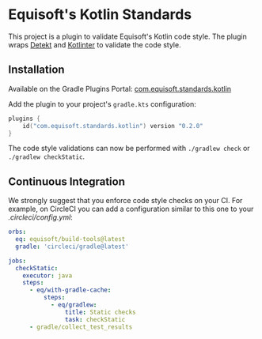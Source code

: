 # Equisoft's Kotlin Standards

This project is a plugin to validate Equisoft's Kotlin code style. The plugin
wraps [Detekt](https://detekt.github.io/detekt/) and [Kotlinter](https://github.com/jeremymailen/kotlinter-gradle) to
validate the code style.

## Installation

Available on the Gradle Plugins
Portal: [com.equisoft.standards.kotlin](https://plugins.gradle.org/plugin/com.equisoft.standards.kotlin)

Add the plugin to your project's `gradle.kts` configuration:

```kotlin
plugins {
    id("com.equisoft.standards.kotlin") version "0.2.0"
}
```

The code style validations can now be performed with `./gradlew check` or `./gradlew checkStatic`.

## Continuous Integration

We strongly suggest that you enforce code style checks on your CI. For example, on CircleCI you can add a configuration
similar to this one to your _.circleci/config.yml_:

```yaml
orbs:
  eq: equisoft/build-tools@latest
  gradle: 'circleci/gradle@latest'

jobs:
  checkStatic:
    executor: java
    steps:
      - eq/with-gradle-cache:
          steps:
            - eq/gradlew:
                title: Static checks
                task: checkStatic
      - gradle/collect_test_results
```

